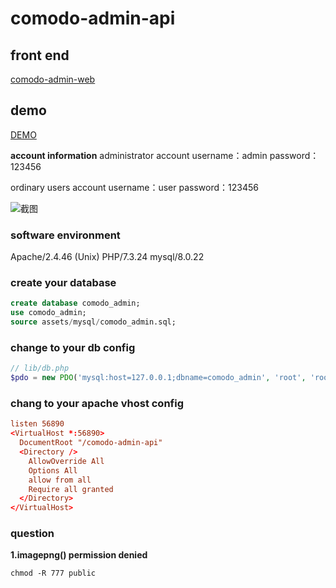# comodo-admin-api

## front end
[comodo-admin-web](https://github.com/xtthaop/comodo-admin-web.git)

## demo
[DEMO](https://zxctb.top:8081)

**account information**
administrator account
username：admin
password：123456

ordinary users account
username：user
password：123456

![截图](https://github.com/xtthaop/image-lib/blob/master/image/screenshot.png?raw=true)

### software environment
Apache/2.4.46 (Unix)
PHP/7.3.24
mysql/8.0.22

### create your database
```sql
create database comodo_admin;
use comodo_admin;
source assets/mysql/comodo_admin.sql;
```

### change to your db config
```php
// lib/db.php
$pdo = new PDO('mysql:host=127.0.0.1;dbname=comodo_admin', 'root', 'root');
```

### chang to your apache vhost config
```conf
listen 56890
<VirtualHost *:56890>
  DocumentRoot "/comodo-admin-api"
  <Directory />
    AllowOverride All
    Options All
    allow from all
    Require all granted
  </Directory>
</VirtualHost>
```

### question
**1.imagepng() permission denied**
```
chmod -R 777 public
```

